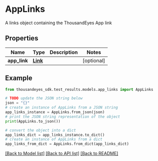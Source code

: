# AppLinks

A links object containing the ThousandEyes App link

## Properties

Name | Type | Description | Notes
------------ | ------------- | ------------- | -------------
**app_link** | [**Link**](Link.md) |  | [optional] 

## Example

```python
from thousandeyes_sdk.test_results.models.app_links import AppLinks

# TODO update the JSON string below
json = "{}"
# create an instance of AppLinks from a JSON string
app_links_instance = AppLinks.from_json(json)
# print the JSON string representation of the object
print(AppLinks.to_json())

# convert the object into a dict
app_links_dict = app_links_instance.to_dict()
# create an instance of AppLinks from a dict
app_links_from_dict = AppLinks.from_dict(app_links_dict)
```
[[Back to Model list]](../README.md#documentation-for-models) [[Back to API list]](../README.md#documentation-for-api-endpoints) [[Back to README]](../README.md)


